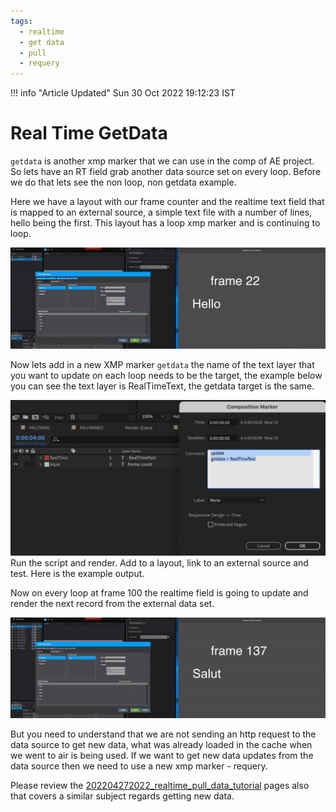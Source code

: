 ```yaml
---
tags:
  - realtime
  - get data
  - pull
  - requery
---
```


<!--
Title : 2114450932_realtime_getdata_tutorial

- Created : 2022-01-06 14:33
- Updated :
- Author : James Rivers
- Written against (version):
- Sources :
- Author Notes :
- Tags : [!versio_graphics_moc](../../!versio_graphics_moc.md)
-->
!!! info "Article Updated"
    Sun 30 Oct 2022 19:12:23 IST

# Real Time GetData 
`getdata` is another xmp marker that we can use in the comp of AE project. So lets have an RT field grab another data source set on every loop. Before we do that lets see the non loop, non getdata example. 


Here we have a layout with our frame counter and the realtime text field that is mapped to an external source, a simple text file with a number of lines, hello being the first.  This layout has a loop xmp marker and is continuing to loop. 

![](attachments/2022-01-05%2012.44.08.gif)

Now lets add in a new XMP marker `getdata` the name of the text layer that you want to update on each loop needs to be the target, the example below you can see the text layer is RealTimeText, the getdata target is the same. 

![](attachments/Pasted%20image%2020220105124858.png)
Run the script and render. Add to a layout, link to an external source and test.  Here is the example output. 

Now on every loop at frame 100 the realtime field is going to update and render the next record from the external data set. 

![](attachments/2022-01-05%2013.06.03.gif)

But you need to understand that we are not sending an http request to the data source to get new data, what was already loaded in the cache when we went to air is being used. If we want to get new data updates from the data source then we need to use a new xmp marker - requery. 

Please review the [202204272022_realtime_pull_data_tutorial](202204272022_realtime_pull_data_tutorial.md) pages also that covers a similar subject regards getting new data.

